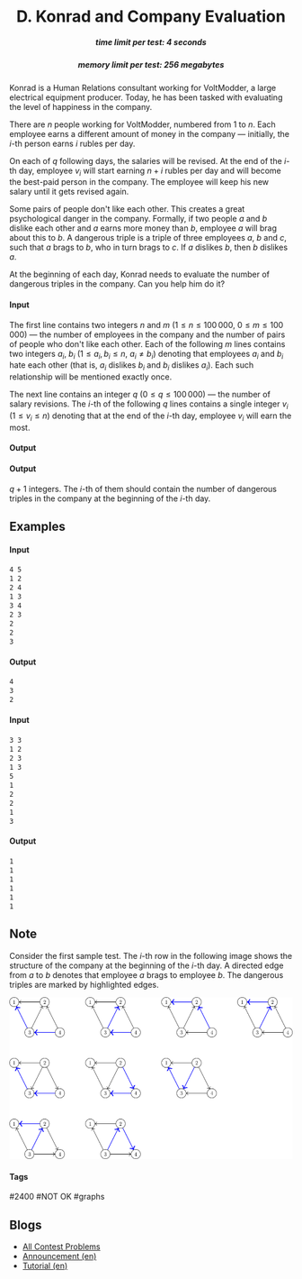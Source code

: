 <h1 style='text-align: center;'> D. Konrad and Company Evaluation</h1>

<h5 style='text-align: center;'>time limit per test: 4 seconds</h5>
<h5 style='text-align: center;'>memory limit per test: 256 megabytes</h5>

Konrad is a Human Relations consultant working for VoltModder, a large electrical equipment producer. Today, he has been tasked with evaluating the level of happiness in the company.

There are $n$ people working for VoltModder, numbered from $1$ to $n$. Each employee earns a different amount of money in the company — initially, the $i$-th person earns $i$ rubles per day.

On each of $q$ following days, the salaries will be revised. At the end of the $i$-th day, employee $v_i$ will start earning $n+i$ rubles per day and will become the best-paid person in the company. The employee will keep his new salary until it gets revised again.

Some pairs of people don't like each other. This creates a great psychological danger in the company. Formally, if two people $a$ and $b$ dislike each other and $a$ earns more money than $b$, employee $a$ will brag about this to $b$. A dangerous triple is a triple of three employees $a$, $b$ and $c$, such that $a$ brags to $b$, who in turn brags to $c$. If $a$ dislikes $b$, then $b$ dislikes $a$.

At the beginning of each day, Konrad needs to evaluate the number of dangerous triples in the company. Can you help him do it?

#### Input

The first line contains two integers $n$ and $m$ ($1 \le n \le 100\,000$, $0 \le m \le 100\,000$) — the number of employees in the company and the number of pairs of people who don't like each other. Each of the following $m$ lines contains two integers $a_i$, $b_i$ ($1 \le a_i, b_i \le n$, $a_i \neq b_i$) denoting that employees $a_i$ and $b_i$ hate each other (that is, $a_i$ dislikes $b_i$ and $b_i$ dislikes $a_i$). Each such relationship will be mentioned exactly once.

The next line contains an integer $q$ ($0 \le q \le 100\,000$) — the number of salary revisions. The $i$-th of the following $q$ lines contains a single integer $v_i$ ($1 \le v_i \le n$) denoting that at the end of the $i$-th day, employee $v_i$ will earn the most.

#### Output

#### Output

 $q + 1$ integers. The $i$-th of them should contain the number of dangerous triples in the company at the beginning of the $i$-th day.

## Examples

#### Input


```text
4 5
1 2
2 4
1 3
3 4
2 3
2
2
3
```
#### Output


```text
4
3
2
```
#### Input


```text
3 3
1 2
2 3
1 3
5
1
2
2
1
3
```
#### Output


```text
1
1
1
1
1
1
```
## Note

Consider the first sample test. The $i$-th row in the following image shows the structure of the company at the beginning of the $i$-th day. A directed edge from $a$ to $b$ denotes that employee $a$ brags to employee $b$. The dangerous triples are marked by highlighted edges.

 ![](images/baac8da0b128e437cba1696d02a8f97308396dc3.png) 

#### Tags 

#2400 #NOT OK #graphs 

## Blogs
- [All Contest Problems](../Dasha_Code_Championship_-_SPb_Finals_Round_(only_for_onsite-finalists).md)
- [Announcement (en)](../blogs/Announcement_(en).md)
- [Tutorial (en)](../blogs/Tutorial_(en).md)
